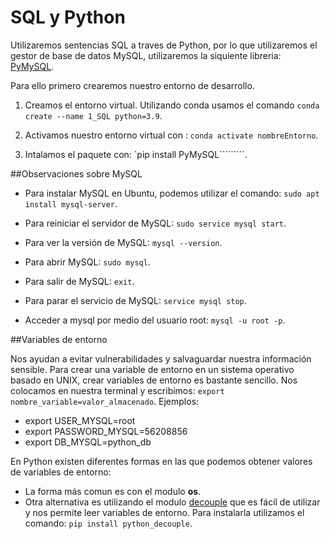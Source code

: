 # SQL y Python

Utilizaremos sentencias SQL a traves de Python, por lo que utilizaremos el gestor de base de datos MySQL, utilizaremos la siquiente libreria: [PyMySQL](https://pypi.org/project/PyMySQL/).

Para ello primero crearemos nuestro entorno de desarrollo.

1) Creamos el entorno virtual. Utilizando conda usamos el comando 
``conda create --name 1_SQL python=3.9``.

2) Activamos nuestro entorno virtual con : 
`conda activate nombreEntorno`.

3) Intalamos el paquete con: 
`pip install PyMySQL`````````.



##Observaciones sobre MySQL

- Para instalar MySQL en Ubuntu, podemos utilizar el comando:
`sudo apt install mysql-server`.

- Para reiniciar el servidor de MySQL:
`sudo service mysql start`.

- Para ver la versión de MySQL:
`mysql --version`.

- Para abrir MySQL:
`sudo mysql`.

- Para salir de MySQL:
`exit`.

- Para parar el servicio de MySQL:
`service mysql stop`.

- Acceder a mysql por medio del usuario root:
`mysql -u root -p`.

##Variables de entorno

Nos ayudan a evitar vulnerabilidades y salvaguardar nuestra información sensible.
Para crear una variable de entorno en un sistema operativo basado en UNIX, crear variables de entorno es bastante sencillo.
Nos colocamos en nuestra terminal y escribimos: 
`export nombre_variable=valor_almacenado`.
Ejemplos:
- export USER_MYSQL=root
- export PASSWORD_MYSQL=56208856
- export DB_MYSQL=python_db

En Python existen diferentes formas en las que podemos obtener valores de variables de entorno:
- La forma más comun es con el modulo **os**.
- Otra alternativa es utilizando el modulo [decouple](https://pypi.org/project/python-decouple/) que es fácil de utilizar y nos permite leer variables de entorno. Para instalarla utilizamos el comando:
 `pip install python_decouple`.

